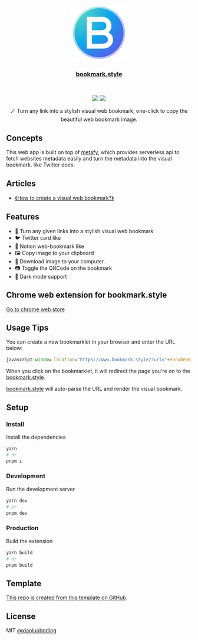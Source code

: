 <p align="center">
  <a href="https://github.com/one-tab-group/bookmark.style">
    <img src="/public/favicon.svg" width="152">
  </a>
  <h3 align="center">
    <a href="https://github.com/one-tab-group/bookmark.style">
      bookmark.style
    </a>
  </h3>
  <br>
  <p align="center">
    <a href="https://bookmark.style"><img src="https://img.shields.io/website?color=%230ea5e9&down_color=%230ea5e9&down_message=app&label=Bookmark.style&style=for-the-badge&up_color=%230ea5e9&up_message=app&url=https%3A%2F%2Fwww.bookmark.style%2F"></a>
    <a href="https://chrome.google.com/webstore/detail/web-visual-bookmark/jcfidgjldodhkpiebmemhnhgpgdakham/"><img src="https://img.shields.io/chrome-web-store/v/jcfidgjldodhkpiebmemhnhgpgdakham?color=%234285F4&logo=googlechrome&logoColor=%234285F4&style=for-the-badge"></a>
  </p>
  <p align="center">
    🪄 Turn any link into a stylish visual web bookmark, one-click to copy the beautiful web bookmark image.
  </p>
</p>

## Concepts

This web app is built on top of [metafy](https://github.com/xiaoluoboding/metafy), which provides serverless api to fetch websites metadata easily and turn the metadata into the visual bookmark. like Twitter does.

## Articles

* [《How to create a visual web bookmark?》](https://www.xlbd.me/posts/2021-08-16-how-to-create-a-visual-web-bookmark.html)

## Features

* 🔮 Turn any given links into a stylish visual web bookmark
* 🐦 Twitter card like
* 🔖 Notion web-bookmark like
* 🖼️ Copy image to your clipboard
* 💾 Download image to your computer.
* 📷 Toggle the QRCode on the bookmark
* 🌛 Dark mode support

## Chrome web extension for bookmark.style

[Go to chrome web store](https://chrome.google.com/webstore/detail/web-visual-bookmark/jcfidgjldodhkpiebmemhnhgpgdakham/)

## Usage Tips

You can create a new bookmarklet in your browser and enter the URL below:

```js
javascript:window.location="https://www.bookmark.style/?url="+encodeURIComponent(document.location)
```

When you click on the bookmarklet, it will redirect the page you're on to the [bookmark.style](https://bookmark.style).

[bookmark.style](https://bookmark.style) will auto-parse the URL and render the visual bookmark.

## Setup

### Install

Install the dependencies

```bash
yarn
# or
pnpm i
```

### Development

Run the development server

```bash
yarn dev
# or
pnpm dev
```

### Production

Build the extension

```bash
yarn build
# or
pnpm build
```

## Template

[This repo is created from this template on GitHub](https://github.com/xiaoluoboding/nuxt3-starter/generate).

## License

MIT [@xiaoluoboding](https://github.com/xiaoluoboding)
